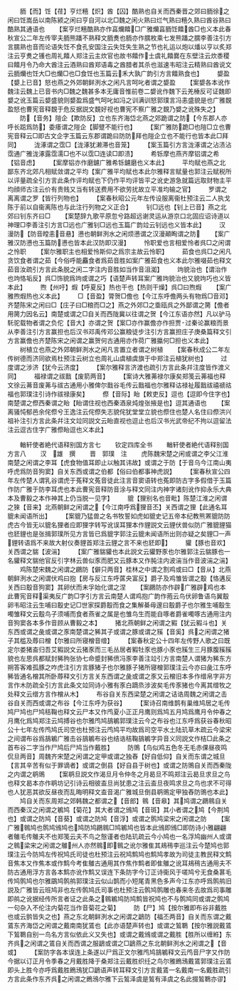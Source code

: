 <!-- { "loadSidebar": true } -->
　　胹【而】饪【荏】亨烂糦【炽】酋【囚】酷熟也自关而西秦晋之郊曰胹徐之闲曰饪嵩岳以南陈颍之闲曰亨自河以北□魏之闲火熟曰烂气熟曰糦久熟曰酋谷熟曰酷熟其通语也
　　【案亨烂糦酷熟亦作亯爤饎□广雅爤亯胹饪饎酋□也义本此春秋宣公二年左传宰夫胹熊蹯不熟释文胹煑也胹亦作臑枚乘七发熊蹯之臑李善注引方言臑熟也音而论语失饪不食孔安国注云失饪失生熟之节也礼运以炮以燔以亨以炙郑注云亨煑之镬也周礼饎人郑注云主炊官也故书饎作士虞礼饎爨在东壁注云炊黍稷曰饎月令乃命大酋注云酒熟曰酋郑语毒之酋腊者其杀也滋速韦昭注云精熟曰酋说文云胹爤也饪大□也爤□也□食饪也玉篇云禾大孰广韵引方言饎熟食也】
　　嫢盈【嫢上已音】怒也燕之外郊朝鲜洌水之闲凡言呵叱者谓之嫢盈
　　【案嫢各本讹作魏注云魏上已音书内□魏之魏甚多本无庸音惟前卷二嫢讹作魏下云羌棰反可证魏即嫢之讹玉篇云嫢盛貌则嫢盈爲盛气呵叱如冯之训满训怒郭璞言冯恚盛貌是也广雅覣盈怒也曹宪音释覣于危反据説文覣好视也曹宪不察广雅之覣乃嫢之讹殊失之】
　　防【音务】隑企【欺防反】立也东齐海岱北燕之郊跪谓之防【今东郡人亦呼长跽爲防】委痿谓之隑企【脚躄不能行也】
　　【案广雅防跪□也隑□立也曹宪音释云□即古文企字玉篇云东郡谓跪曰防防拜也隑企立也不能行也皆本此□拜同】
　　泷涿谓之霑□【泷涿犹濑滞也音笼】
　　【案玉篇引方言泷涿谓之沾渍沾霑通广雅泷涿露霑濡□也不以霑□连读□即渍】
　　希铄摩也燕齐摩铝谓之希【铝音虑】
　　【案摩铝亦作磨鑢广雅希铄鑢磨也义本此】
　　平均赋也燕之北鄙东齐北郊凡相赋敛谓之平均【案广雅平均赋也本此尔雅释言赋量也郭注云赋税所以评量疏全引方言此条作评均赋也下仍作平均评皆平之讹史游急就篇远取财物主平均顔师古注云价有贵贱又当有转送费用不欲劳扰故立平准均输之官】
　　罗谓之离离谓之罗【皆行列物也】
　　【案春秋昭公元年左传设服离衞杜预注云二人执戈陈于前以自衞离陈也与此注行列物之义正合】
　　钊□远也【钊上已音】燕之北郊曰钊东齐曰□
　　【案楚辞九歌平原忽兮路超远谢灵运从游京口北固应诏诗道以神理□李善注引方言□远也广雅钊□远也玉篇广韵竝云钊远也义皆本此】
　　汉漫防【防音瞠恚音悬】懑也朝鲜洌水之闲烦懑谓之汉漫顚眴谓之防
　　【案广雅汉防懑也玉篇防懑也皆本此汉防即汉漫】
　　怜职爱也言相爱怜者呉□之闲谓之怜职
　　【案尔雅职主也相爱怜斯仰之爲宗主故云怜职】
　　茹食也呉□之闲凡贪饮食者谓之茹【今俗呼能麤食者爲茹音胜如案广雅茹食也义本此尔雅啜茹也释文茹音汝疏引方言此条脱之闲二字注内音胜如当作音沮洳】
　　竘貌治也【谓治作也竘恪垢反】呉□饰貌爲竘或谓之巧【语楚声转耳案广雅竘貌治也又貌竘巧也义皆本此】
　　煦【州吁】煆【呼夏反】热也干也【热则干燥】呉□曰煦煆
　　【案广雅煦煆热也义本此】
　　□【音盈】膂贺□儋也【今江东呼儋两头有物爲□音邓】齐楚陈宋之闲曰□【庄子曰□粮而□之】燕之外郊□之埀瓯呉之外鄙谓之膐【儋者用膐力因名云】南楚或谓之□自关而西陇冀以往谓之贺【今江东语亦然】凡以驴马馲驼载物者谓之负佗【音大】亦谓之贺【案□亦作赢儋亦作担贾过秦论赢粮而景从李善注引方言赢担也后汉书邓禹传邓公赢粮徒步注引方言赢担庄子庚桑篇释文引方言赢儋也齐楚陈宋之闲谓之赢贺何古通用亦作荷广雅攍何□担也义本此】
　　树植立也燕之外郊朝鲜洌水之闲凡言置立者谓之树植
　　【案春秋成公二年左传树德而济同欲焉杜预注云树立也周礼山虞植虞旗于中郑注云植犹树也】
　　过度谓之涉济【犹今云济度】
　　【案尔雅释言济渡也疏引方言此条幷注度皆作渡义同】
　　福禄谓之祓戬【废箭两音】
　　【案诗大雅茀禄尔康矣郑笺云茀福也释文徐云茀音废茀与祓古通用小雅俾尔戬谷毛传云戬福也尔雅释诂禄祉履戬祓禧禠祜福也郭璞注引诗作祓禄康矣】
　　傺【音际】眙【敕吏反】逗也【逗即今住字也】南楚谓之傺西秦谓之眙【眙谓住视也西秦酒泉炖煌张掖是也】逗其通语也
　　【案离骚忳郁邑余侘傺兮王逸注云侘傺失志貌侘犹堂堂立貌也傺住也楚人名住曰傺洪兴祖补注引方言此条幷注文竝同説文云眙直视也逗止也后汉书光武帝纪不拘以逗留法注云逗古住字广雅傺眙逗也义本此】














　　輶轩使者絶代语释别国方言七
　　钦定四库全书
　　輶轩使者絶代语释别国方言八
　　汉　雄　撰
　　晋　郭璞　注
　　虎陈魏宋楚之闲或谓之李父江淮南楚之闲谓之李耳【虎食物值耳即止以触其讳故】或谓之于防【于音乌今江南山夷呼虎爲防音狗窦】自关东西或谓之伯都【俗曰伯都事神虎説】
　　【案春秋宣公四年左传楚人谓乳谷谓虎于菟释文菟音徒此注言音窦语转也菟即防古字多假借于玉篇作防广雅于防李耳虎也本此曹宪音释防音涂与释文同注内神字诸刻讹作抑永乐大典本及曹毅之本作神其上仍当脱一见字】
　　貔【狸别名也音毗】陈楚江淮之闲谓之猍【音来】北燕朝鲜之闲谓之【今江南呼爲狸音丕】关西谓之狸【此通名耳貔未闻语所出】
　　【案貔乃猛兽之名书牧誓如虎如貔史记五帝本纪教熊罴貔防防虎古今皆无以貔名狸者应即狸字转写讹误耳狸本作貍説文云貍伏兽似防广雅貔貍猫也豾貍也是张揖郭璞所见方言皆已爲貔字郭注云貔未闻语所出则亦疑之矣貍□一声貍转语爲不来故大射仪奏貍首郑注云貍之言不来也豾即】
　　貛【豚也音欢】关西谓之貒【波湍】
　　【案广雅貒貛也本此説文云貛野豕也尔雅郭注云貒豚也一名貛释文貒他官反引字林云兽似豕而肥又云豚本又作肫注内波湍当作音波湍之湍】
　　鸡陈楚宋魏之闲谓之鸊防【僻只两音】桂林之中谓之割鸡或曰□【音从】北燕朝鲜洌水之闲谓伏鸡曰抱【房与反江东呼蓲央富反】爵子及鸡雏皆谓之鷇【恪遘反关西曰鷇音狗窦】其卵伏而未孚始化谓之涅
　　【案鸊防亦作辟广雅辟鸡也本此曹宪音释渠夷反广韵□字引方言云南楚人谓鸡抱广韵作菢云鸟伏卵鲁语鸟翼鷇卵韦昭注云生哺曰鷇史记□世家探爵鷇而食之集解綦毋邃曰鷇爵子也尔雅生哺鷇生噣雏释文云鷇鸟子须哺而食者燕雀之属是也雏鸟生而能自啄者爵雀噣啄古通用注内音狗窦各本多作音顾从曹毅之本】
　　猪北燕朝鲜之闲谓之豭【犹云豭斗也】关东西或谓之彘或谓之豕南楚谓之豨其子或谓之豚或谓之豯【音奚】呉之闲谓之猪子其槛及蓐曰橧【尔雅曰所寝橧音缯】
　　【案春秋定公十四年左传野人歌之曰既定尔娄猪盇归吾艾豭説文云猪豕而三毛丛居者豭牡豕也豚小豕也豯生三月豚腹豯豯貌也左思呉都赋封豨豞张协七命蹙封豨偾冯豕李善注竝引方言南楚人谓猪为豨东方朔答客难孤豚之咋虎注引方言豚猪子也尔雅豚子猪所寝橧郭璞注云今亦曰彘江东呼豨皆通名橧其所卧蓐释文引方言关东西谓之彘或谓之豕又云橧旧本多作缯帛字非方言作木防疏全引方言此条文竝同诗小雅有豕白蹢烝涉波矣毛传豕猪也今离其缯牧之处释文云缯方言作橧从木】
　　布谷自关东西梁楚之闲谓之诘诰周魏之闲谓之击谷自关而西或谓之布谷【今江东呼为获谷】
　　【案诗召南维鹊有巢维鸠居之毛传鸠尸鸠也尸鸠秸鞠也释文云尸本又作鸤夏小正正月鹰则爲鸠五月鸠爲鹰月令仲春之月鹰化爲鸠郑注云鸠搏谷也尔雅鸤鸠鴶鵴郭璞注云今之布谷也江东呼爲获谷春秋昭公十七年左传鸤鸠氏司空也杜预注云鸤鸠平均故爲司空平水土陆玑草木疏云今梁宋之间谓布谷爲鴶鵴广雅击谷鴶鵴布谷也结诰秸鞠鴶鵴字异音义同説文作桔□此条之首布谷二字当作尸鸠后尸鸠当作戴胜】
　　防鴠【鸟似鸡五色冬无毛赤倮昼夜鸣侃旦两音】周魏齐宋楚之闲谓之定甲或谓之独舂【好自低仰】自关而东谓之城旦【言其辛苦有似于罪谪者】或谓之倒县【好自县于树也】或谓之防鴠自关而西秦陇之内谓之鹖鴠
　　【案鹖旦説文作渴旦月令仲冬之月曷旦不鸣郑注云曷旦求旦之鸟也释文曷本亦作鹖坊记引诗云相彼盇旦尚犹患之注云盇旦夜鸣求旦之鸟也求不可得也人犹恶其欲反昼夜而乱晦明释文盇音渴广雅城旦倒县鹖鴠定甲独舂防鴠也本此】
　　鸠自关而东周郑之郊韩魏之都谓之【音郎】鷎【音皋】其鸠谓之鸊鷎自关而西秦汉之闲谓之鵴鸠【菊花】其大者谓之鳻鸠【音斑】其小者谓之鸠【今荆鸠也】或谓之防鸠【音葵】或谓之防鸠【音浮】或谓之鹘鸠梁宋之闲谓之防
　　【案广雅鷎鸠也鹘鸠鳻鸠也鸠防鸠鸊鷎□鸠鵴鸠也皆本此鳻即鳻□即防诗小雅翩翩者鵻毛传鵻夫不也郑笺云夫不鸟之慤谨者也陆玑疏云今小鸠也一名浮鸠幽州人或谓之鷎梁宋之闲谓之鵻州人亦然鷎即鷎之讹尔雅隹其鳺鴀李巡注云今楚鸠也郭璞注云今防鸠左传祝鸠氏司徒也杜预注云祝鸠鹪鸠也鹪鸠孝故为司徒主教民释文鹪音焦本又作焦本或作鹪今考隹鵻古通用其作焦作鹪者即隹鵻之讹耳鳺鴀古通用夫不防古通用浮方言各本鹪亦讹作鹪又误连下条防字今订正诗衞风于嗟鸠兮无食桑葚毛传鸠鹘鸠也尔雅鶌鸠鹘鸼郭璞注云似山鹊而小短尾青黑色多声今江东亦呼爲鹘鸼旧説及广雅皆云班鸠非也左传鹘鸠氏司事也杜预注云鹘鸠鹘雕也春来冬去故爲司事雕即鸼之讹据经传所言者证之此条之鷎鵴鸠防鸠鹪皆祝鸠也不与鹘鸠同或谓之鹘鸠一句杂入不伦注内菊花当作音菊花之菊】
　　防【尸】鸠【按尔雅即布谷非戴胜也或云鹯皆失之也】燕之东北朝鲜洌水之闲谓之鶝防【福丕两音】自关而东谓之戴鵀东齐海岱之闲谓之戴南南犹鵀也【此亦语楚声转也】或谓之鶭鸅【按尔雅説戴鵀下鶭鸅自别一鸟名方言似依此义又失也】或谓之戴鳻或谓之戴胜【胜所以缠絍】东齐呉之闲谓之鵀自关而西谓之服鶝或谓之□鶝燕之东北朝鲜洌水之闲谓之【音或】
　　【案防字各本误连上条遂以尸爲正文尔雅鸤鸠鴶鵴释文云鸤音尸字又作防今据以订正月令季春之月戴胜降于桑郑注云戴胜织纴之鸟尔雅鵖鴔戴鵀郭璞注云鵀即头上胜今亦呼爲戴胜鵖鴔犹□鶝语声转耳释文引方言戴鵀一名戴南一名戴胜疏引方言此条作东齐呉之闲谓之鵖鴔尔雅下云鶭泽虞是鶭有泽虞之名此掇鶭鸅亦谬】
